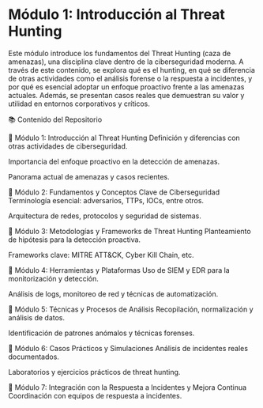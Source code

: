 # Módulo 1: Introducción al Threat Hunting
Este módulo introduce los fundamentos del Threat Hunting (caza de amenazas), una disciplina clave dentro de la ciberseguridad moderna. A través de este contenido, se explora qué es el hunting, en qué se diferencia de otras actividades como el análisis forense o la respuesta a incidentes, y por qué es esencial adoptar un enfoque proactivo frente a las amenazas actuales. Además, se presentan casos reales que demuestran su valor y utilidad en entornos corporativos y críticos.

📚 Contenido del Repositorio



🔹 Módulo 1: Introducción al Threat Hunting
Definición y diferencias con otras actividades de ciberseguridad.

Importancia del enfoque proactivo en la detección de amenazas.

Panorama actual de amenazas y casos recientes.

🔹 Módulo 2: Fundamentos y Conceptos Clave de Ciberseguridad
Terminología esencial: adversarios, TTPs, IOCs, entre otros.

Arquitectura de redes, protocolos y seguridad de sistemas.

🔹 Módulo 3: Metodologías y Frameworks de Threat Hunting
Planteamiento de hipótesis para la detección proactiva.

Frameworks clave: MITRE ATT&CK, Cyber Kill Chain, etc.

🔹 Módulo 4: Herramientas y Plataformas
Uso de SIEM y EDR para la monitorización y detección.

Análisis de logs, monitoreo de red y técnicas de automatización.

🔹 Módulo 5: Técnicas y Procesos de Análisis
Recopilación, normalización y análisis de datos.

Identificación de patrones anómalos y técnicas forenses.

🔹 Módulo 6: Casos Prácticos y Simulaciones
Análisis de incidentes reales documentados.

Laboratorios y ejercicios prácticos de threat hunting.

🔹 Módulo 7: Integración con la Respuesta a Incidentes y Mejora Continua
Coordinación con equipos de respuesta a incidentes.

